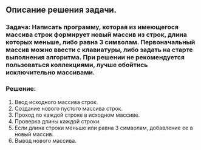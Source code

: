 ## Описание решения задачи. ##
### Задача: Написать программу, которая из имеющегося массива строк формирует новый массив из строк, длина которых меньше, либо равна 3 символам. Первоначальный массив можно ввести с клавиатуры, либо задать на старте выполнения алгоритма. При решении не рекомендуется пользоваться коллекциями, лучше обойтись исключительно массивами. ###

### Решение: ###

1. Ввод исходного массива строк.
2. Создание нового пустого массива строк.
3. Проход по каждой строке в исходном массиве.
4. Проверка длины каждой строки.
5. Если длина строки меньше или равна 3 символам, добавление ее в новый массив.
6. Вывод нового массива.
